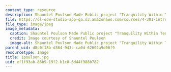 ```yaml
---
content_type: resource
description: Shauntel Poulson Made Public project "Tranquility Within Tension"
file: https://ol-ocw-studio-app-qa.s3.amazonaws.com/courses/4-301-introduction-to-the-visual-arts-spring-2007/ef1f93ab86b919f2b1c06d44f988b782_1poulson.jpg
file_type: image/jpeg
image_metadata:
  caption: Shauntel Poulson Made Public project "Tranquility Within Tension"
  credit: Image courtesy of Shauntel Poulson
  image-alt: Shauntel Poulson Made Public project "Tranquility Within Tension"
parent_uid: d8c0f18b-d364-943c-ca0d-62602a9d06f9
resourcetype: Image
title: 1poulson.jpg
uid: ef1f93ab-86b9-19f2-b1c0-6d44f988b782
---
```

